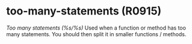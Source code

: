 # too-many-statements (R0915)
*Too many statements (%s/%s)* Used when a function or method has too
many statements. You should then split it in smaller functions /
methods.
